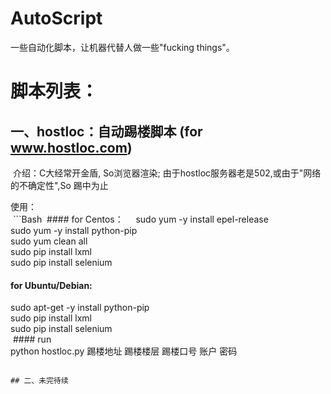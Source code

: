 # AutoScript
一些自动化脚本，让机器代替人做一些"fucking things"。

# 脚本列表：     
## 一、hostloc：自动踢楼脚本 (for www.hostloc.com)    

  介绍：C大经常开金盾, So浏览器渲染; 由于hostloc服务器老是502,或由于"网络的不确定性",So 踢中为止    
        
  使用：   
  ```Bash
  #### for Centos：    
  sudo yum -y install epel-release    
  sudo yum -y install python-pip    
  sudo yum clean all    
  sudo pip install lxml    
  sudo pip install selenium    
  #### for Ubuntu/Debian:    
  sudo apt-get -y install python-pip    
  sudo pip install lxml    
  sudo pip install selenium    
  #### run    
  python hostloc.py 踢楼地址 踢楼楼层 踢楼口号 账户 密码
  ```   
      
## 二、未完待续    

